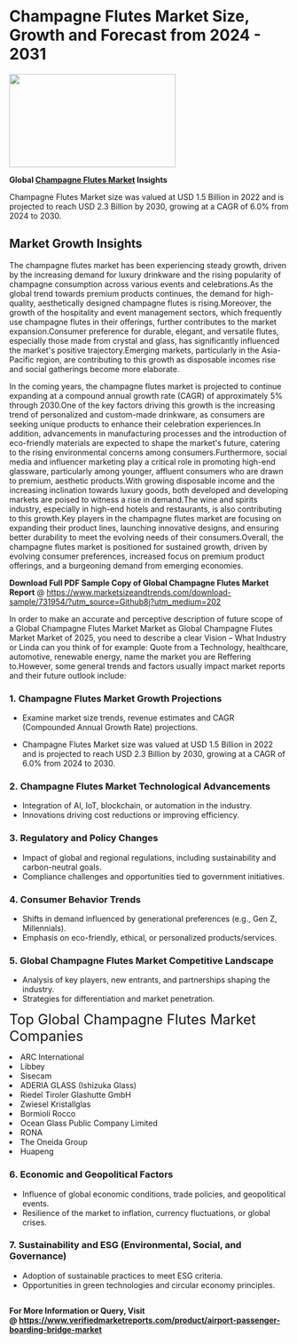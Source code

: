 <H1>Champagne Flutes Market Size, Growth and Forecast from 2024 - 2031</H1><img class="aligncenter size-medium wp-image-584254" src="https://thirdeyenews.in/wp-content/uploads/2024/09/Global-Market-Research-300x168.jpeg" alt="" width="300" height="168" /><p><strong>Global&nbsp;<a href="https://www.marketsizeandtrends.com/download-sample/731954/?utm_source=Github8j?utm_medium=202">Champagne Flutes Market</a> Insights</strong></p><p>Champagne Flutes Market size was valued at USD 1.5 Billion in 2022 and is projected to reach USD 2.3 Billion by 2030, growing at a CAGR of 6.0% from 2024 to 2030.</p><p><h2>Market Growth Insights</h2> <p>The champagne flutes market has been experiencing steady growth, driven by the increasing demand for luxury drinkware and the rising popularity of champagne consumption across various events and celebrations.As the global trend towards premium products continues, the demand for high-quality, aesthetically designed champagne flutes is rising.Moreover, the growth of the hospitality and event management sectors, which frequently use champagne flutes in their offerings, further contributes to the market expansion.Consumer preference for durable, elegant, and versatile flutes, especially those made from crystal and glass, has significantly influenced the market's positive trajectory.Emerging markets, particularly in the Asia-Pacific region, are contributing to this growth as disposable incomes rise and social gatherings become more elaborate.</p> <p>In the coming years, the champagne flutes market is projected to continue expanding at a compound annual growth rate (CAGR) of approximately 5% through 2030.One of the key factors driving this growth is the increasing trend of personalized and custom-made drinkware, as consumers are seeking unique products to enhance their celebration experiences.In addition, advancements in manufacturing processes and the introduction of eco-friendly materials are expected to shape the market's future, catering to the rising environmental concerns among consumers.Furthermore, social media and influencer marketing play a critical role in promoting high-end glassware, particularly among younger, affluent consumers who are drawn to premium, aesthetic products.With growing disposable income and the increasing inclination towards luxury goods, both developed and developing markets are poised to witness a rise in demand.The wine and spirits industry, especially in high-end hotels and restaurants, is also contributing to this growth.Key players in the champagne flutes market are focusing on expanding their product lines, launching innovative designs, and ensuring better durability to meet the evolving needs of their consumers.Overall, the champagne flutes market is positioned for sustained growth, driven by evolving consumer preferences, increased focus on premium product offerings, and a burgeoning demand from emerging economies.</p> <p><span class=""><strong>Download Full PDF Sample Copy of Global Champagne Flutes Market Report</strong> @ <a href="https://www.marketsizeandtrends.com/download-sample/731954/?utm_source=Github8j?utm_medium=202" target="_blank">https://www.marketsizeandtrends.com/download-sample/731954/?utm_source=Github8j?utm_medium=202</a></span></p><p>In order to make an accurate and perceptive description of future scope of a Global&nbsp;Champagne Flutes Market Market as Global&nbsp;Champagne Flutes Market Market of 2025, you need to describe a clear Vision &ndash; What Industry or Linda can you think of for example: Quote from a Technology, healthcare, automotive, renewable energy, name the market you are Reffering to.However, some general trends and factors usually impact market reports and their future outlook include:</p><h3>1.&nbsp;<strong>Champagne Flutes Market Growth Projections</strong></h3><ul><li>Examine market size trends, revenue estimates and CAGR (Compounded Annual Growth Rate) projections.</li><li><p>Champagne Flutes Market size was valued at USD 1.5 Billion in 2022 and is projected to reach USD 2.3 Billion by 2030, growing at a CAGR of 6.0% from 2024 to 2030.</p></li></ul><h3>2.&nbsp;<strong>Champagne Flutes Market Technological Advancements</strong></h3><ul><li>Integration of AI, IoT, blockchain, or automation in the industry.</li><li>Innovations driving cost reductions or improving efficiency.</li></ul><h3>3.&nbsp;<strong>Regulatory and Policy Changes</strong></h3><ul><li>Impact of global and regional regulations, including sustainability and carbon-neutral goals.</li><li>Compliance challenges and opportunities tied to government initiatives.</li></ul><h3>4.&nbsp;<strong>Consumer Behavior Trends</strong></h3><ul><li>Shifts in demand influenced by generational preferences (e.g., Gen Z, Millennials).</li><li>Emphasis on eco-friendly, ethical, or personalized products/services.</li></ul><h3>5.&nbsp;<strong>Global Champagne Flutes Market Competitive Landscape</strong></h3><ul><li>Analysis of key players, new entrants, and partnerships shaping the industry.</li><li>Strategies for differentiation and market penetration.</li></ul><p data-pm-slice="1 1 []"><span style="color: inherit; font-family: inherit; font-size: 25px;">Top Global Champagne Flutes Market Companies</span></p><div class="" data-test-id=""><p><li>ARC International</li><li> Libbey</li><li> Sisecam</li><li> ADERIA GLASS (Ishizuka Glass)</li><li> Riedel Tiroler Glashutte GmbH</li><li> Zwiesel Kristallglas</li><li> Bormioli Rocco</li><li> Ocean Glass Public Company Limited</li><li> RONA</li><li> The Oneida Group</li><li> Huapeng</li></p></div><h3>6.&nbsp;<strong>Economic and Geopolitical Factors</strong></h3><ul><li>Influence of global economic conditions, trade policies, and geopolitical events.</li><li>Resilience of the market to inflation, currency fluctuations, or global crises.</li></ul><h3>7.&nbsp;<strong>Sustainability and ESG (Environmental, Social, and Governance)</strong></h3><ul><li>Adoption of sustainable practices to meet ESG criteria.</li><li>Opportunities in green technologies and circular economy principles.</li></ul><h2><strong style="font-size: 14px;">For More Information or Query, Visit @&nbsp;</strong><a style="background-color: #ffffff; font-size: 14px;" href="https://www.marketsizeandtrends.com/report/champagne-flutes-market/" target="_blank">https://www.verifiedmarketreports.com/product/airport-passenger-boarding-bridge-market</a></h2>